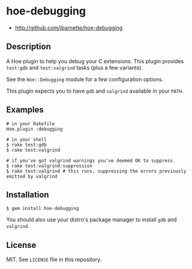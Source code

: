 # hoe-debugging

* http://github.com/jbarnette/hoe-debugging


## Description

A Hoe plugin to help you debug your C extensions. This plugin provides `test:gdb` and `test:valgrind` tasks (plus a few variants).

See the `Hoe::Debugging` module for a few configuration options.

This plugin expects you to have `gdb` and `valgrind` available in your `PATH`.


## Examples

```
# in your Rakefile
Hoe.plugin :debugging

# in your shell
$ rake test:gdb
$ rake test:valgrind

# if you've got valgrind warnings you've deemed OK to suppress
$ rake test:valgrind:suppression
$ rake test:valgrind # this runs, suppressing the errors previously emitted by valgrind
```


## Installation

```
$ gem install hoe-debugging
```

You should also use your distro's package manager to install `gdb` and `valgrind`.


## License

MIT. See `LICENSE` file in this repository.
